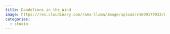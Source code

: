 ```yaml
---
title: Dandelions in the Wind
image: https://res.cloudinary.com/rama-llama/image/upload/v1609179933/Dandelions_in_the_Wind_qidsve.jpg
categories:
  - studio
---
```

